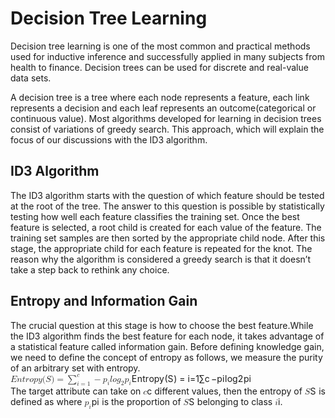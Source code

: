 <!DOCTYPE html>
<html>

<head>
  <meta charset="utf-8">
  <meta name="viewport" content="width=device-width, initial-scale=1.0">
  <title>Welcome file</title>
  <link rel="stylesheet" href="https://stackedit.io/style.css" />
</head>

<body class="stackedit">
  <div class="stackedit__html"><h1 id="decision-tree-learning">Decision Tree Learning</h1>
<p>Decision tree learning is one of the most common and practical methods used for inductive inference and successfully applied in many subjects from health to finance. Decision trees can be used for discrete and real-value data sets.</p>
<p>A decision tree is a tree where each node represents a feature, each link represents a decision and each leaf represents an outcome(categorical or continuous value). Most algorithms developed for learning in decision trees consist of variations of greedy search. This approach, which will explain the focus of our discussions with the ID3 algorithm.</p>
<h2 id="id3-algorithm">ID3 Algorithm</h2>
<p>The ID3 algorithm starts with the question of which feature should be tested at the root of the tree. The answer to this question is possible by statistically testing how well each feature classifies the training set. Once the best feature is selected, a root child is created for each value of the feature. The training set samples are then sorted by the appropriate child node. After this stage, the appropriate child for each feature is repeated for the knot. The reason why the algorithm is considered a greedy search is that it doesn’t take a step back to rethink any choice.</p>
<h2 id="entropy-and-information-gain">Entropy and Information Gain</h2>
<p>The crucial question at this stage is how to choose the best feature.While the ID3 algorithm finds the best feature for each node, it takes advantage of a statistical feature called information gain. Before defining knowledge gain, we need to define the concept of entropy as follows, we measure the purity of an arbitrary set with entropy.<br>
<span class="katex--display"><span class="katex-display"><span class="katex"><span class="katex-mathml"><math><semantics><mrow><mi>E</mi><mi>n</mi><mi>t</mi><mi>r</mi><mi>o</mi><mi>p</mi><mi>y</mi><mo stretchy="false">(</mo><mi>S</mi><mo stretchy="false">)</mo><mo>=</mo><munderover><mo>∑</mo><mrow><mi>i</mi><mo>=</mo><mn>1</mn></mrow><mi>c</mi></munderover><mo>−</mo><msub><mi>p</mi><mi>i</mi></msub><mi>l</mi><mi>o</mi><msub><mi>g</mi><mn>2</mn></msub><msub><mi>p</mi><mi>i</mi></msub></mrow><annotation encoding="application/x-tex"> Entropy(S) = \sum_{i=1}^{c} -p_ilog_2p_i </annotation></semantics></math></span><span class="katex-html" aria-hidden="true"><span class="base"><span class="strut" style="height: 1em; vertical-align: -0.25em;"></span><span class="mord mathdefault" style="margin-right: 0.05764em;">E</span><span class="mord mathdefault">n</span><span class="mord mathdefault">t</span><span class="mord mathdefault" style="margin-right: 0.02778em;">r</span><span class="mord mathdefault">o</span><span class="mord mathdefault">p</span><span class="mord mathdefault" style="margin-right: 0.03588em;">y</span><span class="mopen">(</span><span class="mord mathdefault" style="margin-right: 0.05764em;">S</span><span class="mclose">)</span><span class="mspace" style="margin-right: 0.277778em;"></span><span class="mrel">=</span><span class="mspace" style="margin-right: 0.277778em;"></span></span><span class="base"><span class="strut" style="height: 2.92907em; vertical-align: -1.27767em;"></span><span class="mop op-limits"><span class="vlist-t vlist-t2"><span class="vlist-r"><span class="vlist" style="height: 1.6514em;"><span class="" style="top: -1.87233em; margin-left: 0em;"><span class="pstrut" style="height: 3.05em;"></span><span class="sizing reset-size6 size3 mtight"><span class="mord mtight"><span class="mord mathdefault mtight">i</span><span class="mrel mtight">=</span><span class="mord mtight">1</span></span></span></span><span class="" style="top: -3.05001em;"><span class="pstrut" style="height: 3.05em;"></span><span class=""><span class="mop op-symbol large-op">∑</span></span></span><span class="" style="top: -4.30001em; margin-left: 0em;"><span class="pstrut" style="height: 3.05em;"></span><span class="sizing reset-size6 size3 mtight"><span class="mord mtight"><span class="mord mathdefault mtight">c</span></span></span></span></span><span class="vlist-s">​</span></span><span class="vlist-r"><span class="vlist" style="height: 1.27767em;"><span class=""></span></span></span></span></span><span class="mspace" style="margin-right: 0.166667em;"></span><span class="mord">−</span><span class="mord"><span class="mord mathdefault">p</span><span class="msupsub"><span class="vlist-t vlist-t2"><span class="vlist-r"><span class="vlist" style="height: 0.311664em;"><span class="" style="top: -2.55em; margin-left: 0em; margin-right: 0.05em;"><span class="pstrut" style="height: 2.7em;"></span><span class="sizing reset-size6 size3 mtight"><span class="mord mathdefault mtight">i</span></span></span></span><span class="vlist-s">​</span></span><span class="vlist-r"><span class="vlist" style="height: 0.15em;"><span class=""></span></span></span></span></span></span><span class="mord mathdefault" style="margin-right: 0.01968em;">l</span><span class="mord mathdefault">o</span><span class="mord"><span class="mord mathdefault" style="margin-right: 0.03588em;">g</span><span class="msupsub"><span class="vlist-t vlist-t2"><span class="vlist-r"><span class="vlist" style="height: 0.301108em;"><span class="" style="top: -2.55em; margin-left: -0.03588em; margin-right: 0.05em;"><span class="pstrut" style="height: 2.7em;"></span><span class="sizing reset-size6 size3 mtight"><span class="mord mtight">2</span></span></span></span><span class="vlist-s">​</span></span><span class="vlist-r"><span class="vlist" style="height: 0.15em;"><span class=""></span></span></span></span></span></span><span class="mord"><span class="mord mathdefault">p</span><span class="msupsub"><span class="vlist-t vlist-t2"><span class="vlist-r"><span class="vlist" style="height: 0.311664em;"><span class="" style="top: -2.55em; margin-left: 0em; margin-right: 0.05em;"><span class="pstrut" style="height: 2.7em;"></span><span class="sizing reset-size6 size3 mtight"><span class="mord mathdefault mtight">i</span></span></span></span><span class="vlist-s">​</span></span><span class="vlist-r"><span class="vlist" style="height: 0.15em;"><span class=""></span></span></span></span></span></span></span></span></span></span></span><br>
The target attribute can take on <span class="katex--inline"><span class="katex"><span class="katex-mathml"><math><semantics><mrow><mi>c</mi></mrow><annotation encoding="application/x-tex">c</annotation></semantics></math></span><span class="katex-html" aria-hidden="true"><span class="base"><span class="strut" style="height: 0.43056em; vertical-align: 0em;"></span><span class="mord mathdefault">c</span></span></span></span></span> different values, then the entropy of <span class="katex--inline"><span class="katex"><span class="katex-mathml"><math><semantics><mrow><mi>S</mi></mrow><annotation encoding="application/x-tex">S</annotation></semantics></math></span><span class="katex-html" aria-hidden="true"><span class="base"><span class="strut" style="height: 0.68333em; vertical-align: 0em;"></span><span class="mord mathdefault" style="margin-right: 0.05764em;">S</span></span></span></span></span> is defined as where <span class="katex--inline"><span class="katex"><span class="katex-mathml"><math><semantics><mrow><msub><mi>p</mi><mi>i</mi></msub></mrow><annotation encoding="application/x-tex">p_i</annotation></semantics></math></span><span class="katex-html" aria-hidden="true"><span class="base"><span class="strut" style="height: 0.625em; vertical-align: -0.19444em;"></span><span class="mord"><span class="mord mathdefault">p</span><span class="msupsub"><span class="vlist-t vlist-t2"><span class="vlist-r"><span class="vlist" style="height: 0.311664em;"><span class="" style="top: -2.55em; margin-left: 0em; margin-right: 0.05em;"><span class="pstrut" style="height: 2.7em;"></span><span class="sizing reset-size6 size3 mtight"><span class="mord mathdefault mtight">i</span></span></span></span><span class="vlist-s">​</span></span><span class="vlist-r"><span class="vlist" style="height: 0.15em;"><span class=""></span></span></span></span></span></span></span></span></span></span> is the proportion of <span class="katex--inline"><span class="katex"><span class="katex-mathml"><math><semantics><mrow><mi>S</mi></mrow><annotation encoding="application/x-tex">S</annotation></semantics></math></span><span class="katex-html" aria-hidden="true"><span class="base"><span class="strut" style="height: 0.68333em; vertical-align: 0em;"></span><span class="mord mathdefault" style="margin-right: 0.05764em;">S</span></span></span></span></span> belonging to class <span class="katex--inline"><span class="katex"><span class="katex-mathml"><math><semantics><mrow><mi>i</mi></mrow><annotation encoding="application/x-tex">i</annotation></semantics></math></span><span class="katex-html" aria-hidden="true"><span class="base"><span class="strut" style="height: 0.65952em; vertical-align: 0em;"></span><span class="mord mathdefault">i</span></span></span></span></span>.</p>
</div>
</body>

</html>
